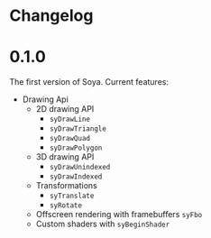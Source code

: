 # Changelog

# 0.1.0

The first version of Soya. Current features:
- Drawing Api
  - 2D drawing API
    - `syDrawLine` 
    - `syDrawTriangle` 
    - `syDrawQuad` 
    - `syDrawPolygon` 
  - 3D drawing API
    - `syDrawUnindexed`
    - `syDrawIndexed`
  - Transformations
    - `syTranslate`
    - `syRotate`
  - Offscreen rendering with framebuffers `syFbo`
  - Custom shaders with `syBeginShader`


